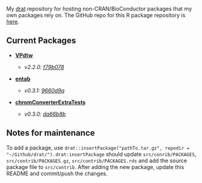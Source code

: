 My [drat](http://dirk.eddelbuettel.com/code/drat.html) repository for hosting non-CRAN/BioConductor packages that my own packages rely on. The GitHub repo for this R package repository is [here](https://github.com/ethanbass/drat).

## Current Packages
- **[VPdtw](https://github.com/ethanbass/VPdtw)**
    - *v2.2.0: [f79b078](https://github.com/ethanbass/VPdtw/commit/f79b07891240edb2717735c003a2c3358e37a06b)*

- **[entab](https://github.com/bovee/entab)**
    - *v0.3.1: [9660d9a](https://github.com/bovee/entab/commit/9660d9a3ab6bc7147262cfeef383cf0b51d41cbf)*

- **[chromConverterExtraTests](https://github.com/ethanbass/chromConverterExtraTests)**
    - *v0.3.0: [da66b8b](https://github.com/ethanbass/drat/commit/da66b8b2da72267984b4fb7e6db92f2e7344d4e0)*

## Notes for maintenance

To add a package, use `drat::insertPackage("pathTo.tar.gz", repodir = "~/Github/drat/")`.
`drat:insertPackage` should update `src/conrib/PACKAGES`, `src/contrib/PACKAGES.gz`, `src/contrib/PACKAGES.rds` and add the source package file to `src/contrib`. After adding the new package, update this README and commit/push the changes.

